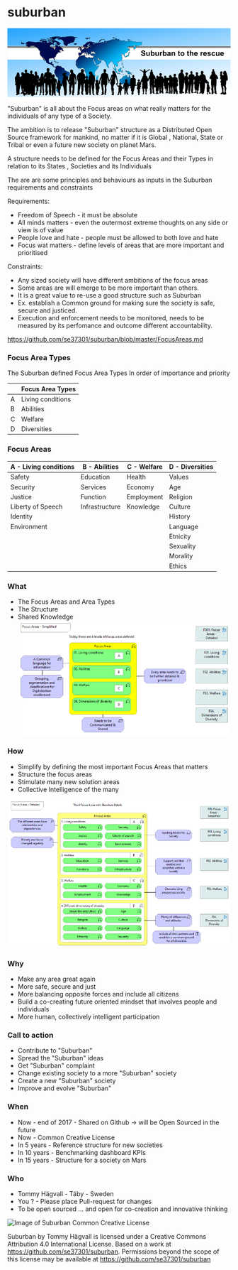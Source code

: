 # suburban

![Suburban to the rescue](https://github.com/se37301/suburban/raw/master/Docs/PNGs/Suburban%20to%20the%20rescue.png)

"Suburban" is all about the Focus areas on what really matters for the individuals of any type of a Society.

The ambition is to release "Suburban" structure as a Distributed Open Source framework for mankind, no matter if it is Global , National, State or Tribal or even a future new society on planet Mars. 

A structure needs to be defined for the Focus Areas and their Types in relation to its States , Societies and its Individuals

The are are some principles and behaviours as inputs in the Suburban requirements and constraints

Requirements:
- Freedom of Speech - it must be absolute
- All minds matters - even the outermost extreme thoughts on any side or view is of value
- People love and hate - people must be allowed to both love and hate
- Focus wat matters - define levels of areas that are more important and prioritised

Constraints:
- Any sized society will have different ambitions of the focus areas
- Some areas are will emerge to be more important than others. 
- It is a great value to re-use a good structure such as Suburban
- Ex. establish a Common ground for making sure the society is safe, secure and justiced.
- Execution and enforcement needs to be monitored, needs to be measured by its perfomance and outcome 
different accountability.

https://github.com/se37301/suburban/blob/master/FocusAreas.md

### Focus Area Types
The Suburban defined Focus Area Types
In order of importance and priority

| |Focus Area Types |
------------  |------------  |
A|Living conditions|
B|Abilities|
C|Welfare|
D|Diversities|

### Focus Areas
A - Living conditions | B - Abilities  |  C - Welfare  |  D - Diversities  |
------------  |  ------------  |  ------------  |  ------------  |
Safety|Education|Health |Values|Education|Health|
Security |Services|Economy |Age|
Justice |Function|Employment |Religion|
Liberty of Speech|Infrastructure|Knowledge|Culture|
Identity|   |   | History|
Environment|   |   |Language|
 |  |   |   |Etnicity|
 |  |   |   |Sexuality|
 |  |   |   |Morality|
 |  |   |   |Ethics|

### What
- The Focus Areas and Area Types
- The Structure
- Shared Knowledge
![Image of Suburban Focus Areas](https://github.com/se37301/suburban/blob/master/Docs/PNGs/F00.%20Focus%20Areas%20-%20Simplified.png)

### How 
- Simplify by defining the most important Focus Areas that matters
- Structure the focus areas
- Stimulate many new solution areas
- Collective Intelligence of the many


![Image of Suburban Focus Areas](https://github.com/se37301/suburban/blob/master/Docs/PNGs/F001.%20Focus%20Areas%20-%20Detailed.png)

### Why
- Make any area great again
- More safe, secure and just
- More balancing opposite forces and include all citizens
- Build a co-creating future oriented mindset that involves people and individuals
- More human, collectively intelligent participation

### Call to action
- Contribute to "Suburban"
- Spread the "Suburban" ideas
- Get "Suburban" complaint
- Change existing society to a more "Suburban" society
- Create a new "Suburban" society
- Improve and evolve "Suburban"

### When
- Now - end of 2017 - Shared on Github -> will be Open Sourced in the future
- Now - Common Creative License
- In 5 years -  Reference structure for new societies
- In 10 years - Benchmarking dashboard KPIs
- In 15 years - Structure for a society on Mars


### Who
- Tommy Hägvall - Täby - Sweden
- You ? - Please place Pull-request for changes 
- To be open sourced ... and open for co-creation and innovative thinking

![Image of Suburban Common Creative License](
https://camo.githubusercontent.com/005cfe27b7c4520ac0d6b607d6a7e33f5ad4eb6e/68747470733a2f2f692e6372656174697665636f6d6d6f6e732e6f72672f6c2f62792f342e302f38387833312e706e67
) 

Suburban by Tommy Hägvall is licensed under a Creative Commons Attribution 4.0 International License.
Based on a work at https://github.com/se37301/suburban.
Permissions beyond the scope of this license may be available at https://github.com/se37301/suburban
